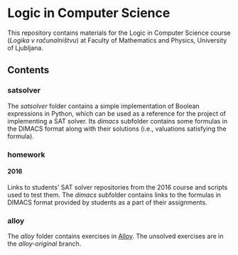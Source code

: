 # Logic in Computer Science

This repository contains materials for the Logic in Computer Science course (*Logika v računalništvu*) at Faculty of Mathematics and Physics, University of Ljubljana.

## Contents

### satsolver

The *satsolver* folder contains a simple implementation of Boolean expressions in Python, which can be used as a reference for the project of implementing a SAT solver.
Its *dimacs* subfolder contains some formulas in the DIMACS format along with their solutions (i.e., valuations satisfying the formula).

### homework

#### 2016

Links to students' SAT solver repositories from the 2016 course and scripts used to test them.
The *dimacs* subfolder contains links to the formulas in DIMACS format provided by students as a part of their assignments.

### alloy

The *alloy* folder contains exercises in [Alloy](http://alloy.mit.edu/alloy/). The unsolved exercises are in the *alloy-original* branch.
